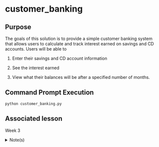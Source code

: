 # customer_banking

## Purpose

The goals of this solution is to provide a simple customer banking system that allows users to calculate and track interest earned on savings and CD accounts. Users will be able to

1. Enter their savings and CD account information

1. See the interest earned

1. View what their balances will be after a specified number of months.

## Command Prompt Execution

    python customer_banking.py

## Associated lesson

Week 3
<details>
<summary>Note(s)</summary>
While there are opportunities for more efficient coding, I maintained the suggested file contents as hinted at via the base py file comments and grading rubric. 
</details>
